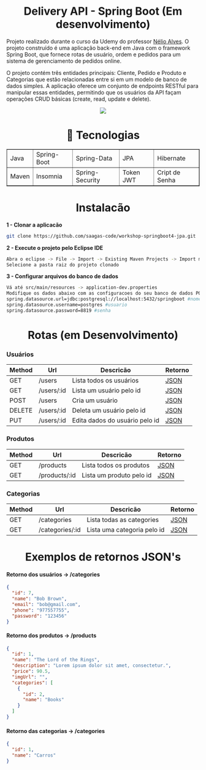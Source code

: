 <h1 align="center">Delivery API - Spring Boot (Em desenvolvimento)</h1>

Projeto realizado durante o curso da Udemy do professor
[Nélio Alves](https://www.udemy.com/user/nelio-alves/). O projeto construído é uma aplicação back-end em Java com o framework Spring Boot, que fornece rotas de usuário, ordem e pedidos para um sistema de gerenciamento de pedidos online.

O projeto contém três entidades principais: Cliente, Pedido e Produto e Categorias que estão relacionadas entre si em um modelo de banco de dados simples. A aplicação oferece um conjunto de endpoints RESTful para manipular essas entidades, permitindo que os usuários da API façam operações CRUD básicas (create, read, update e delete).

<p align="center">
  <a href="https://skillicons.dev">
    <img src="https://skillicons.dev/icons?i=java,maven,hibernate" />
  </a>
</p>

<h1 align="center">🚀 Tecnologias</h1>

<div align="center">
	<table border="1">
	<tr>
    <td>Java</td>
    <td>Spring-Boot</td>
    <td>Spring-Data</td>
    <td>JPA</td>
    <td>Hibernate</td>
    
    
  </tr>
  <tr>
    <td>Maven</td>
    <td>Insomnia</td>
    <td>Spring-Security</td>
    <td>Token JWT</td>
    <td>Cript de Senha</td>

  </tr>
  </table>
</div>

<h1 align="center">Instalacão</h1>

**1 - Clonar a aplicacão**

```bash
git clone https://github.com/saagas-code/workshop-springboot4-jpa.git
```

**2 - Execute o projeto pelo Eclipse IDE**

```bash
Abra o eclipse -> File -> Import -> Existing Maven Projects -> Import maven projects
Selecione a pasta raiz do projeto clonado
```

**3 - Configurar arquivos do banco de dados**

```bash
Vá até src/main/resources -> application-dev.properties
Modifique os dados abaixo com as configuracoes do seu banco de dados POSTGRESQL
spring.datasource.url=jdbc:postgresql://localhost:5432/springboot #nome do db
spring.datasource.username=postgres #usuario
spring.datasource.password=8819 #senha
```

<h1 align="center">Rotas (em Desenvolvimento)</h1>

### Usuários

| Method | Url        | Descricão                      | Retorno            |
| ------ | ---------- | ------------------------------ | ------------------ |
| GET    | /users     | Lista todos os usuários        | [JSON](#users)     |
| GET    | /users/:id | Lista um usuário pelo id       | [JSON](#users)     |
| POST   | /users     | Cria um usuário                | [JSON](#users)     |
| DELETE | /users/:id | Deleta um usuário pelo id      | [JSON](#categoryD) |
| PUT    | /users/:id | Edita dados do usuário pelo id | [JSON](#categoryP) |

### Produtos

| Method | Url           | Descricão                | Retorno           |
| ------ | ------------- | ------------------------ | ----------------- |
| GET    | /products     | Lista todos os produtos  | [JSON](#products) |
| GET    | /products/:id | Lista um produto pelo id | [JSON](#products) |

### Categorias

| Method | Url             | Descricão                   | Retorno             |
| ------ | --------------- | --------------------------- | ------------------- |
| GET    | /categories     | Lista todas as categories   | [JSON](#categories) |
| GET    | /categories/:id | Lista uma categoria pelo id | [JSON](#categories) |


<h1 align="center">Exemplos de retornos JSON's</h1>

#### <a id="users">Retorno dos usuários -> /categories</a>

```json
{
  "id": 7,
  "name": "Bob Brown",
  "email": "bob@gmail.com",
  "phone": "977557755",
  "password": "123456"
}
```

#### <a id="products">Retorno dos produtos -> /products</a>

```json
{
  "id": 1,
  "name": "The Lord of the Rings",
  "description": "Lorem ipsum dolor sit amet, consectetur.",
  "price": 90.5,
  "imgUrl": "",
  "categories": [
    {
      "id": 2,
      "name": "Books"
    }
  ]
}
```

#### <a id="products">Retorno das categorias -> /categories</a>

```json
{
  "id": 1,
  "name": "Carros"
}
```
